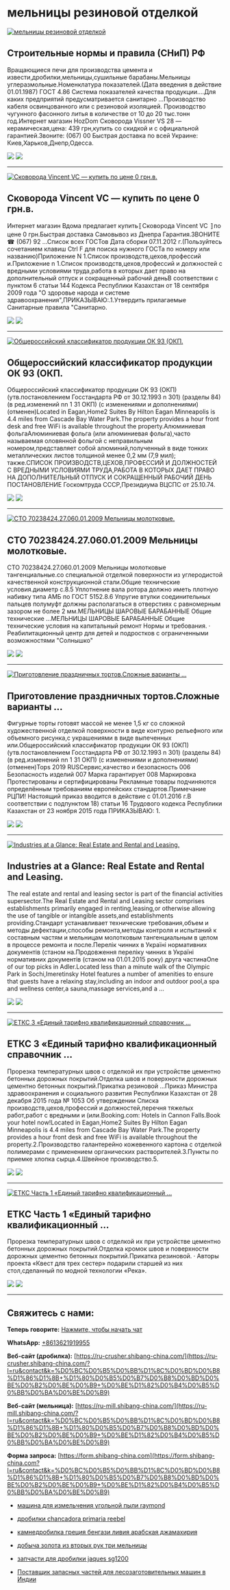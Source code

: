 # мельницы резиновой отделкой

<a href="https://swt.shibang-china.com/?l=ru&img&k=%D0%BC%D0%B5%D0%BB%D1%8C%D0%BD%D0%B8%D1%86%D1%8B+%D1%80%D0%B5%D0%B7%D0%B8%D0%BD%D0%BE%D0%B2%D0%BE%D0%B9+%D0%BE%D1%82%D0%B4%D0%B5%D0%BB%D0%BA%D0%BE%D0%B9" target="_blank">![мельницы резиновой отделкой](http://static.shibang-china.com/all-800x300/86.jpg)</a>

## Строительные нормы и правила (СНиП) РФ
Вращающиеся печи для производства цемента и извести,дробилки,мельницы,сушильные барабаны.Мельницы углеразмольные.Номенклатура показателей.(Дата введения в действие 01.01.1987) ГОСТ 4.86 Система показателей качества продукции.…Для каких предприятий предусматривается санитарно …Производство кабеля освинцованного или с резиновой изоляцией. Производство чугунного фасонного литья в количестве от 10 до 20 тыс.тонн год.Интернет магазин HozDom Сковорода Vissner VS 28 — керамическая,цена: 439 грн,купить со скидкой и с официальной гарантией.Звоните: (067) 00 Быстрая доставка по всей Украине: Киев,Харьков,Днепр,Одесса.


<a href="https://whatsapp.shibangsoft.com/WhatsApp.php" target="_blank" title="WhatsApp">![](http://static.shibang-china.com/icon/whatsapp.png)</a> <a href="https://swt.shibang-china.com/?l=ru&icon&k=%D0%BC%D0%B5%D0%BB%D1%8C%D0%BD%D0%B8%D1%86%D1%8B+%D1%80%D0%B5%D0%B7%D0%B8%D0%BD%D0%BE%D0%B2%D0%BE%D0%B9+%D0%BE%D1%82%D0%B4%D0%B5%D0%BB%D0%BA%D0%BE%D0%B9" target="_blank">![](http://static.shibang-china.com/icon/chat-ru.png)</a>

---

<a href="https://swt.shibang-china.com/?l=ru&img&k=%D0%BC%D0%B5%D0%BB%D1%8C%D0%BD%D0%B8%D1%86%D1%8B+%D1%80%D0%B5%D0%B7%D0%B8%D0%BD%D0%BE%D0%B2%D0%BE%D0%B9+%D0%BE%D1%82%D0%B4%D0%B5%D0%BB%D0%BA%D0%BE%D0%B9" target="_blank">![Сковорода Vincent VC — купить по цене 0 грн.в.](http://static.shibang-china.com/all-800x300/527.jpg)</a>

## Сковорода Vincent VC — купить по цене 0 грн.в.
Интернет магазин Вдома предлагает купить〚Сковорода Vincent VC 〛по цене 0 грн.Быстрая доставка Самовывоз из Днепра Гарантия.ЗВОНИТЕ ☎ (067) 92 …Список всех ГОСТов Дата сборки 07.11.2012 г.(Пользуйтесь сочетанием клавиш Ctrl F для поиска нужного ГОСТа по номеру или названию)Приложение N 1.Список производств,цехов,профессий и.Приложение n 1.Список производств,цехов,профессий и должностей с вредными условиями труда,работа в которых дает право на дополнительный отпуск и сокращенный рабочий деньВ соответствии с пунктом 6 статьи 144 Кодекса Республики Казахстан от 18 сентября 2009 года &quot;О здоровье народа и системе здравоохранения&quot;,ПРИКАЗЫВАЮ:.1.Утвердить прилагаемые Санитарные правила &quot;Санитарно.


<a href="https://whatsapp.shibangsoft.com/WhatsApp.php" target="_blank" title="WhatsApp">![](http://static.shibang-china.com/icon/whatsapp.png)</a> <a href="https://swt.shibang-china.com/?l=ru&icon&k=%D0%BC%D0%B5%D0%BB%D1%8C%D0%BD%D0%B8%D1%86%D1%8B+%D1%80%D0%B5%D0%B7%D0%B8%D0%BD%D0%BE%D0%B2%D0%BE%D0%B9+%D0%BE%D1%82%D0%B4%D0%B5%D0%BB%D0%BA%D0%BE%D0%B9" target="_blank">![](http://static.shibang-china.com/icon/chat-ru.png)</a>

---

<a href="https://swt.shibang-china.com/?l=ru&img&k=%D0%BC%D0%B5%D0%BB%D1%8C%D0%BD%D0%B8%D1%86%D1%8B+%D1%80%D0%B5%D0%B7%D0%B8%D0%BD%D0%BE%D0%B2%D0%BE%D0%B9+%D0%BE%D1%82%D0%B4%D0%B5%D0%BB%D0%BA%D0%BE%D0%B9" target="_blank">![Общероссийский классификатор продукции ОК 93 (ОКП.](http://static.shibang-china.com/all-800x300/489.jpg)</a>

## Общероссийский классификатор продукции ОК 93 (ОКП.
Общероссийский классификатор продукции ОК 93 (ОКП) (утв.постановлением Госстандарта РФ от 30.12.1993 n 301) (разделы 84) (в ред.изменений nn 1 31 ОКП) (с изменениями и дополнениями) (отменен)Located in Eagan,Home2 Suites By Hilton Eagan Minneapolis is 4.4 miles from Cascade Bay Water Park.The property provides a hour front desk and free WiFi is available throughout the property.Алюминиевая фольгаАлюминиевая фольга (или алюминиевая фольга),часто называемая оловянной фольгой с неправильным номером,представляет собой алюминий,полученный в виде тонких металлических листов толщиной менее 0,2 мм (7,9 мил); также.СПИСОК ПРОИЗВОДСТВ,ЦЕХОВ,ПРОФЕССИЙ И ДОЛЖНОСТЕЙ С ВРЕДНЫМИ УСЛОВИЯМИ ТРУДА,РАБОТА В КОТОРЫХ ДАЕТ ПРАВО НА ДОПОЛНИТЕЛЬНЫЙ ОТПУСК И СОКРАЩЕННЫЙ РАБОЧИЙ ДЕНЬ ПОСТАНОВЛЕНИЕ Госкомтруда СССР,Президиума ВЦСПС от 25.10.74.


<a href="https://whatsapp.shibangsoft.com/WhatsApp.php" target="_blank" title="WhatsApp">![](http://static.shibang-china.com/icon/whatsapp.png)</a> <a href="https://swt.shibang-china.com/?l=ru&icon&k=%D0%BC%D0%B5%D0%BB%D1%8C%D0%BD%D0%B8%D1%86%D1%8B+%D1%80%D0%B5%D0%B7%D0%B8%D0%BD%D0%BE%D0%B2%D0%BE%D0%B9+%D0%BE%D1%82%D0%B4%D0%B5%D0%BB%D0%BA%D0%BE%D0%B9" target="_blank">![](http://static.shibang-china.com/icon/chat-ru.png)</a>

---

<a href="https://swt.shibang-china.com/?l=ru&img&k=%D0%BC%D0%B5%D0%BB%D1%8C%D0%BD%D0%B8%D1%86%D1%8B+%D1%80%D0%B5%D0%B7%D0%B8%D0%BD%D0%BE%D0%B2%D0%BE%D0%B9+%D0%BE%D1%82%D0%B4%D0%B5%D0%BB%D0%BA%D0%BE%D0%B9" target="_blank">![СТО 70238424.27.060.01.2009 Мельницы молотковые.](http://static.shibang-china.com/all-800x300/227.jpg)</a>

## СТО 70238424.27.060.01.2009 Мельницы молотковые.
СТО 70238424.27.060.01.2009 Мельницы молотковые тангенциальные.со специальной отделкой поверхности из углеродистой качественной конструкционной стали.Общие технические условия.диаметр с.8.5 Уплотнение вала ротора должно иметь плотную набивку типа АМБ по ГОСТ 5152.8.6 Упругие втулки соединительных пальцев полумуфт должны располагаться в отверстиях с равномерным зазором не более 2 мм.МЕЛЬНИЦЫ ШАРОВЫЕ БАРАБАННЫЕ Общие технические …МЕЛЬНИЦЫ ШАРОВЫЕ БАРАБАННЫЕ Общие технические условия на капитальный ремонт Нормы и требования.&nbsp;&#0183;&#32;Реабилитационный центр для детей и подростков с ограниченными возможностями &quot;Солнышко&quot;


<a href="https://whatsapp.shibangsoft.com/WhatsApp.php" target="_blank" title="WhatsApp">![](http://static.shibang-china.com/icon/whatsapp.png)</a> <a href="https://swt.shibang-china.com/?l=ru&icon&k=%D0%BC%D0%B5%D0%BB%D1%8C%D0%BD%D0%B8%D1%86%D1%8B+%D1%80%D0%B5%D0%B7%D0%B8%D0%BD%D0%BE%D0%B2%D0%BE%D0%B9+%D0%BE%D1%82%D0%B4%D0%B5%D0%BB%D0%BA%D0%BE%D0%B9" target="_blank">![](http://static.shibang-china.com/icon/chat-ru.png)</a>

---

<a href="https://swt.shibang-china.com/?l=ru&img&k=%D0%BC%D0%B5%D0%BB%D1%8C%D0%BD%D0%B8%D1%86%D1%8B+%D1%80%D0%B5%D0%B7%D0%B8%D0%BD%D0%BE%D0%B2%D0%BE%D0%B9+%D0%BE%D1%82%D0%B4%D0%B5%D0%BB%D0%BA%D0%BE%D0%B9" target="_blank">![Приготовление праздничных тортов.Сложные варианты …](http://static.shibang-china.com/all-800x300/266.jpg)</a>

## Приготовление праздничных тортов.Сложные варианты …
Фигурные торты готовят массой не менее 1,5 кг со сложной художественной отделкой поверхности в виде контурно рельефного или объемного рисунка,с украшениями в виде выпеченных или.Общероссийский классификатор продукции ОК 93 (ОКП) (утв.постановлением Госстандарта РФ от 30.12.1993 n 301) (разделы 84) (в ред.изменений nn 1 31 ОКП) (с изменениями и дополнениями) (отменен)Tops 2019 RUSСервис,качество и безопасность 006 Безопасность изделий 007 Марка гарантирует 008 Маркировка Протестированы и сертифицированы Рекламные товары подчиняются определённым требованиям европейских стандартов.Примечание РЦПИ! Настоящий приказ вводится в действие с 01.01.2016 г.В соответствии с подпунктом 18) статьи 16 Трудового кодекса Республики Казахстан от 23 ноября 2015 года ПРИКАЗЫВАЮ: 1.


<a href="https://whatsapp.shibangsoft.com/WhatsApp.php" target="_blank" title="WhatsApp">![](http://static.shibang-china.com/icon/whatsapp.png)</a> <a href="https://swt.shibang-china.com/?l=ru&icon&k=%D0%BC%D0%B5%D0%BB%D1%8C%D0%BD%D0%B8%D1%86%D1%8B+%D1%80%D0%B5%D0%B7%D0%B8%D0%BD%D0%BE%D0%B2%D0%BE%D0%B9+%D0%BE%D1%82%D0%B4%D0%B5%D0%BB%D0%BA%D0%BE%D0%B9" target="_blank">![](http://static.shibang-china.com/icon/chat-ru.png)</a>

---

<a href="https://swt.shibang-china.com/?l=ru&img&k=%D0%BC%D0%B5%D0%BB%D1%8C%D0%BD%D0%B8%D1%86%D1%8B+%D1%80%D0%B5%D0%B7%D0%B8%D0%BD%D0%BE%D0%B2%D0%BE%D0%B9+%D0%BE%D1%82%D0%B4%D0%B5%D0%BB%D0%BA%D0%BE%D0%B9" target="_blank">![Industries at a Glance: Real Estate and Rental and Leasing.](http://static.shibang-china.com/all-800x300/183.jpg)</a>

## Industries at a Glance: Real Estate and Rental and Leasing.
The real estate and rental and leasing sector is part of the financial activities supersector.The Real Estate and Rental and Leasing sector comprises establishments primarily engaged in renting,leasing,or otherwise allowing the use of tangible or intangible assets,and establishments providing.Стандарт устанавливает технические требования,объем и методы дефектации,способы ремонта,методы контроля и испытаний к составным частям и мельницам молотковым тангенциальным в целом в процессе ремонта и после.Перелік чинних в Україні нормативних документів (станом на.Продовження переліку чинних в Україні нормативних документів (станом на 01.01.2015 року) друга частинаOne of our top picks in Adler.Located less than a minute walk of the Olympic Park in Sochi,Imeretinsky Hotel features a number of amenities to ensure that guests have a relaxing stay,including an indoor and outdoor pool,a spa and wellness center,a sauna,massage services,and a …


<a href="https://whatsapp.shibangsoft.com/WhatsApp.php" target="_blank" title="WhatsApp">![](http://static.shibang-china.com/icon/whatsapp.png)</a> <a href="https://swt.shibang-china.com/?l=ru&icon&k=%D0%BC%D0%B5%D0%BB%D1%8C%D0%BD%D0%B8%D1%86%D1%8B+%D1%80%D0%B5%D0%B7%D0%B8%D0%BD%D0%BE%D0%B2%D0%BE%D0%B9+%D0%BE%D1%82%D0%B4%D0%B5%D0%BB%D0%BA%D0%BE%D0%B9" target="_blank">![](http://static.shibang-china.com/icon/chat-ru.png)</a>

---

<a href="https://swt.shibang-china.com/?l=ru&img&k=%D0%BC%D0%B5%D0%BB%D1%8C%D0%BD%D0%B8%D1%86%D1%8B+%D1%80%D0%B5%D0%B7%D0%B8%D0%BD%D0%BE%D0%B2%D0%BE%D0%B9+%D0%BE%D1%82%D0%B4%D0%B5%D0%BB%D0%BA%D0%BE%D0%B9" target="_blank">![ЕТКС 3 &#171;Единый тарифно квалификационный справочник …](http://static.shibang-china.com/all-800x300/1425.jpg)</a>

## ЕТКС 3 &#171;Единый тарифно квалификационный справочник …
Прорезка температурных швов с отделкой их при устройстве цементно бетонных дорожных покрытий.Отделка швов и поверхности дорожных цементно бетонных покрытий.Прикатка резиновой …Приказ Министра здравоохранения и социального развития Республики Казахстан от 28 декабря 2015 года № 1053 Об утверждении Списка производств,цехов,профессий и должностей,перечня тяжелых работ,работ с вредными и (или.Booking.com: Hotels in Cannon Falls.Book your hotel now!Located in Eagan,Home2 Suites By Hilton Eagan Minneapolis is 4.4 miles from Cascade Bay Water Park.The property provides a hour front desk and free WiFi is available throughout the property.2.Производство галантерейно кожевенного картона с отделкой полимерами с применением органических растворителей.3.Пункты по приемке хлопка сырца.4.Швейное производство.5.


<a href="https://whatsapp.shibangsoft.com/WhatsApp.php" target="_blank" title="WhatsApp">![](http://static.shibang-china.com/icon/whatsapp.png)</a> <a href="https://swt.shibang-china.com/?l=ru&icon&k=%D0%BC%D0%B5%D0%BB%D1%8C%D0%BD%D0%B8%D1%86%D1%8B+%D1%80%D0%B5%D0%B7%D0%B8%D0%BD%D0%BE%D0%B2%D0%BE%D0%B9+%D0%BE%D1%82%D0%B4%D0%B5%D0%BB%D0%BA%D0%BE%D0%B9" target="_blank">![](http://static.shibang-china.com/icon/chat-ru.png)</a>

---

<a href="https://swt.shibang-china.com/?l=ru&img&k=%D0%BC%D0%B5%D0%BB%D1%8C%D0%BD%D0%B8%D1%86%D1%8B+%D1%80%D0%B5%D0%B7%D0%B8%D0%BD%D0%BE%D0%B2%D0%BE%D0%B9+%D0%BE%D1%82%D0%B4%D0%B5%D0%BB%D0%BA%D0%BE%D0%B9" target="_blank">![ЕТКС Часть 1 &#171;Единый тарифно квалификационный …](http://static.shibang-china.com/all-800x300/229.jpg)</a>

## ЕТКС Часть 1 &#171;Единый тарифно квалификационный …
Прорезка температурных швов с отделкой их при устройстве цементно бетонных дорожных покрытий.Отделка кромок швов и поверхности дорожных цементно бетонных покрытий.Прикатка резиновой.&nbsp;&#0183;&#32;Авторы проекта &#171;Квест для трех сестер&#187; подарили старшей из них стол,сделанный по модной технологии &#171;Река&#187;.

<a href="https://whatsapp.shibangsoft.com/WhatsApp.php" target="_blank" title="WhatsApp">![](http://static.shibang-china.com/icon/whatsapp.png)</a> <a href="https://swt.shibang-china.com/?l=ru&icon&k=%D0%BC%D0%B5%D0%BB%D1%8C%D0%BD%D0%B8%D1%86%D1%8B+%D1%80%D0%B5%D0%B7%D0%B8%D0%BD%D0%BE%D0%B2%D0%BE%D0%B9+%D0%BE%D1%82%D0%B4%D0%B5%D0%BB%D0%BA%D0%BE%D0%B9" target="_blank">![](http://static.shibang-china.com/icon/chat-ru.png)</a>

---
## Свяжитесь с нами:

**Теперь говорите:** [Нажмите, чтобы начать чат](https://swt.shibang-china.com?l=ru&contact&k=%D0%BC%D0%B5%D0%BB%D1%8C%D0%BD%D0%B8%D1%86%D1%8B+%D1%80%D0%B5%D0%B7%D0%B8%D0%BD%D0%BE%D0%B2%D0%BE%D0%B9+%D0%BE%D1%82%D0%B4%D0%B5%D0%BB%D0%BA%D0%BE%D0%B9)

**WhatsApp:**  [+8613621919955](https://whatsapp.shibangsoft.com/WhatsApp.php)

**Веб-сайт (дробилка):** [https://ru-crusher.shibang-china.com/](https://ru-crusher.shibang-china.com/?l=ru&contact&k=%D0%BC%D0%B5%D0%BB%D1%8C%D0%BD%D0%B8%D1%86%D1%8B+%D1%80%D0%B5%D0%B7%D0%B8%D0%BD%D0%BE%D0%B2%D0%BE%D0%B9+%D0%BE%D1%82%D0%B4%D0%B5%D0%BB%D0%BA%D0%BE%D0%B9)

**Веб-сайт (мельница):** [https://ru-mill.shibang-china.com/](https://ru-mill.shibang-china.com/?l=ru&contact&k=%D0%BC%D0%B5%D0%BB%D1%8C%D0%BD%D0%B8%D1%86%D1%8B+%D1%80%D0%B5%D0%B7%D0%B8%D0%BD%D0%BE%D0%B2%D0%BE%D0%B9+%D0%BE%D1%82%D0%B4%D0%B5%D0%BB%D0%BA%D0%BE%D0%B9)

**Форма запроса:** [https://form.shibang-china.com](https://form.shibang-china.com?l=ru&contact&k=%D0%BC%D0%B5%D0%BB%D1%8C%D0%BD%D0%B8%D1%86%D1%8B+%D1%80%D0%B5%D0%B7%D0%B8%D0%BD%D0%BE%D0%B2%D0%BE%D0%B9+%D0%BE%D1%82%D0%B4%D0%B5%D0%BB%D0%BA%D0%BE%D0%B9)

* [машина для измельчения угольной пыли raymond](../131/%D0%BC%D0%B0%D1%88%D0%B8%D0%BD%D0%B0%20%D0%B4%D0%BB%D1%8F%20%D0%B8%D0%B7%D0%BC%D0%B5%D0%BB%D1%8C%D1%87%D0%B5%D0%BD%D0%B8%D1%8F%20%D1%83%D0%B3%D0%BE%D0%BB%D1%8C%D0%BD%D0%BE%D0%B9%20%D0%BF%D1%8B%D0%BB%D0%B8%20raymond.md)

* [дробилки chancadora primaria reebel](../131/%D0%B4%D1%80%D0%BE%D0%B1%D0%B8%D0%BB%D0%BA%D0%B8%20chancadora%20primaria%20reebel.md)

* [камнедробилка греция бенгази ливия арабская джамахирия](../134/%D0%BA%D0%B0%D0%BC%D0%BD%D0%B5%D0%B4%D1%80%D0%BE%D0%B1%D0%B8%D0%BB%D0%BA%D0%B0%20%D0%B3%D1%80%D0%B5%D1%86%D0%B8%D1%8F%20%D0%B1%D0%B5%D0%BD%D0%B3%D0%B0%D0%B7%D0%B8%20%D0%BB%D0%B8%D0%B2%D0%B8%D1%8F%20%D0%B0%D1%80%D0%B0%D0%B1%D1%81%D0%BA%D0%B0%D1%8F%20%D0%B4%D0%B6%D0%B0%D0%BC%D0%B0%D1%85%D0%B8%D1%80%D0%B8%D1%8F.md)

* [добыча золота из вторых рук три мельницы](../133/%D0%B4%D0%BE%D0%B1%D1%8B%D1%87%D0%B0%20%D0%B7%D0%BE%D0%BB%D0%BE%D1%82%D0%B0%20%D0%B8%D0%B7%20%D0%B2%D1%82%D0%BE%D1%80%D1%8B%D1%85%20%D1%80%D1%83%D0%BA%20%D1%82%D1%80%D0%B8%20%D0%BC%D0%B5%D0%BB%D1%8C%D0%BD%D0%B8%D1%86%D1%8B.md)

* [запчасти для дробилки jaques sg1200](../133/%D0%B7%D0%B0%D0%BF%D1%87%D0%B0%D1%81%D1%82%D0%B8%20%D0%B4%D0%BB%D1%8F%20%D0%B4%D1%80%D0%BE%D0%B1%D0%B8%D0%BB%D0%BA%D0%B8%20jaques%20sg1200.md)

* [Поставщик запасных частей для лесозаготовительных машин в Индии](../131/%D0%9F%D0%BE%D1%81%D1%82%D0%B0%D0%B2%D1%89%D0%B8%D0%BA%20%D0%B7%D0%B0%D0%BF%D0%B0%D1%81%D0%BD%D1%8B%D1%85%20%D1%87%D0%B0%D1%81%D1%82%D0%B5%D0%B9%20%D0%B4%D0%BB%D1%8F%20%D0%BB%D0%B5%D1%81%D0%BE%D0%B7%D0%B0%D0%B3%D0%BE%D1%82%D0%BE%D0%B2%D0%B8%D1%82%D0%B5%D0%BB%D1%8C%D0%BD%D1%8B%D1%85%20%D0%BC%D0%B0%D1%88%D0%B8%D0%BD%20%D0%B2%20%D0%98%D0%BD%D0%B4%D0%B8%D0%B8.md)